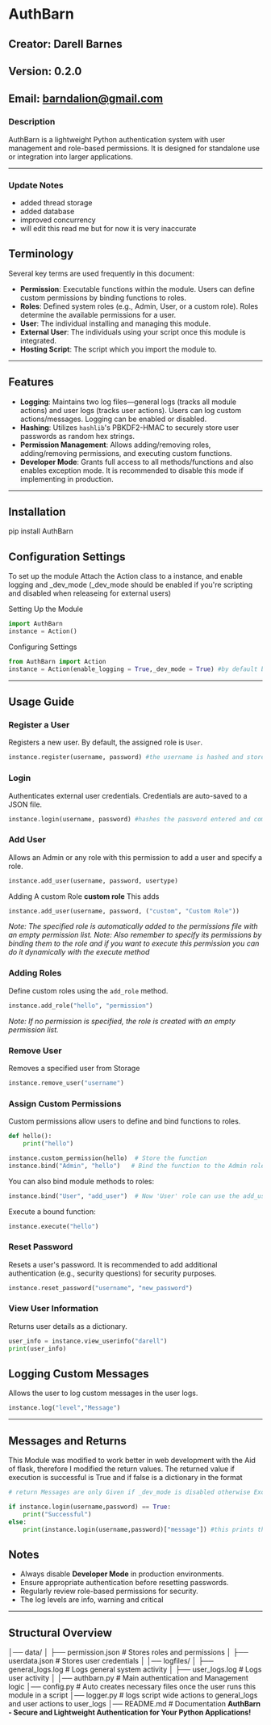 # AuthBarn

## Creator: Darell Barnes  
## Version: 0.2.0
## Email: barndalion@gmail.com

### Description
AuthBarn is a lightweight Python authentication system with user management and role-based permissions. It is designed for standalone use or integration into larger applications.

---
### Update Notes
- added thread storage
- added database
- improved concurrency
- will edit this read me but for now it is very inaccurate
## **Terminology**
Several key terms are used frequently in this document:

- **Permission**: Executable functions within the module. Users can define custom permissions by binding functions to roles.
- **Roles**: Defined system roles (e.g., Admin, User, or a custom role). Roles determine the available permissions for a user.
- **User**: The individual installing and managing this module.
- **External User**: The individuals using your script once this module is integrated.
- **Hosting Script**: The script which you import the module to.


---

## **Features**

- **Logging**: Maintains two log files—general logs (tracks all module actions) and user logs (tracks user actions). Users can log custom actions/messages. Logging can be enabled or disabled.
- **Hashing**: Utilizes `hashlib`'s PBKDF2-HMAC to securely store user passwords as random hex strings.
- **Permission Management**: Allows adding/removing roles, adding/removing permissions, and executing custom functions.
- **Developer Mode**: Grants full access to all methods/functions and also enables exception mode. It is recommended to disable this mode if implementing in production. 

---

## **Installation**
pip install AuthBarn

## **Configuration Settings**
To set up the module Attach the Action class to a instance, and enable logging and _dev_mode (_dev_mode should be enabled if you're scripting and disabled when releaseing for external users)

Setting Up the Module
```python
import AuthBarn
instance = Action()
```
Configuring Settings
```python
from AuthBarn import Action
instance = Action(enable_logging = True,_dev_mode = True) #by default both are set to false
```

---

## **Usage Guide**

### **Register a User**
Registers a new user. By default, the assigned role is `User`.

```python
instance.register(username, password) #the username is hashed and stored as a hash value with a salt for security
```

### **Login**
Authenticates external user credentials. Credentials are auto-saved to a JSON file.

```python
instance.login(username, password) #hashes the password entered and compare it with the stored hash password of that user
```

### **Add User**
Allows an Admin or any role with this permission to add a user and specify a role.

```python
instance.add_user(username, password, usertype)
```

Adding A custom Role **custom role**
This adds 
```python
instance.add_user(username, password, ("custom", "Custom Role"))
```
*Note: The specified role is automatically added to the permissions file with an empty permission list.*
*Note: Also remember to specify its permissions by binding them to the role and if you want to execute this permission you can do it dynamically with the execute method*

### **Adding Roles**
Define custom roles using the `add_role` method.

```python
instance.add_role("hello", "permission")
```
*Note: If no permission is specified, the role is created with an empty permission list.*

### **Remove User**
Removes a specified user from Storage

```python
instance.remove_user("username")
```

### **Assign Custom Permissions**
Custom permissions allow users to define and bind functions to roles.

```python
def hello():
    print("hello")

instance.custom_permission(hello)  # Store the function
instance.bind("Admin", "hello")   # Bind the function to the Admin role
```

You can also bind module methods to roles:

```python
instance.bind("User", "add_user")  # Now 'User' role can use the add_user method
```

Execute a bound function:

```python
instance.execute("hello")
```

### **Reset Password**
Resets a user's password. It is recommended to add additional authentication (e.g., security questions) for security purposes.

```python
instance.reset_password("username", "new_password")
```

### **View User Information**
Returns user details as a dictionary.

```python
user_info = instance.view_userinfo("darell")
print(user_info)
```
## **Logging Custom Messages**
Allows the user to log custom messages in the user logs.

```python
instance.log("level","Message")
```

---
## **Messages and Returns**
This Module was modified to work better in web development with the Aid of flask, therefore I modified the return values. 
The returned value if execution is successful is True and if false is a dictionary in the format

```python
# return Messages are only Given if _dev_mode is disabled otherwise Exceptions will be raised to make debugging easier 

if instance.login(username,password) == True:
    print("Successful")
else:
    print(instance.login(username,password)["message"]) #this prints the error message that occured
```
## **Notes**
- Always disable **Developer Mode** in production environments.
- Ensure appropriate authentication before resetting passwords.
- Regularly review role-based permissions for security.
- The log levels are info, warning and critical

---
## **Structural Overview**
│── data/
│   ├── permission.json      # Stores roles and permissions
│   ├── userdata.json        # Stores user credentials
│
│── logfiles/
│   ├── general_logs.log     # Logs general system activity
│   ├── user_logs.log        # Logs user activity
│
│── authbarn.py              # Main authentication and Management logic
│── config.py                # Auto creates necessary files once the user runs this module in a script
│── logger.py                # logs script wide actions to general_logs and user actions to user_logs
│── README.md                # Documentation
**AuthBarn - Secure and Lightweight Authentication for Your Python Applications!** 
